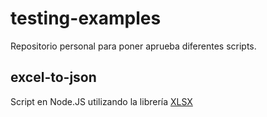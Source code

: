# testing-examples
Repositorio personal para poner aprueba diferentes scripts.

## excel-to-json
Script en Node.JS utilizando la librería [XLSX](https://www.npmjs.com/package/xlsx)
